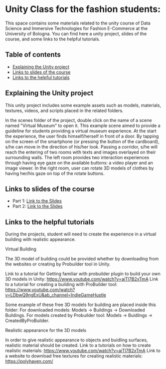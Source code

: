 # Unity Class for the fashion students:
This space contains some materials related to the unity course of Data Science and Immersive Technologies for Fashion E-Commerce at the University of Bologna. You can find here a unity project, slides of the course, and some links to the helpful tutorials. 

## Table of contents
* [Explaining the Unity project](#Explanation)
* [Links to slides of the course](#slides)
* [Links to the helpful tutorials](#Tutorials)

## Explaining the Unity project

This unity project includes some example assets such as models, materials, textures, videos, and scripts placed in the related folders. 

In the scenes folder of the project, double click on the name of a scene named "Virtual Museum" to open it. This example scene aimed to provide a guideline for students providing a virtual museum experience. At the start the experience, the user finds himself/herself in front of a door. By tapping on the screen of the smartphone (or pressing the button of the cardboard), s/he can move in the direction of his/her look. Passing a corridor, s/he will reach the entering of two rooms with texts and images overlayed on their surrounding walls. The left room provides two interaction experiences through having eye gaze on the available buttons: a video player and an image viewer. In the right room, user can rotate 3D models of clothes by having her/his gaze on top of the rotate buttons.


## Links to slides of the course
* Part 1: [Link to the Slides](https://docs.google.com/presentation/d/1jW5Lnh7VeGfh6XpTCF8-IT86O99VvfY1ZAJkn-QAXBc/edit#slide=id.p1)
* Part 2: [Link to the Slides](https://docs.google.com/presentation/d/1MviPBiGDc32lQsXaDWD6mC8Bp6P_6Hm-nanf_po6opo/edit#slide=id.p34)

	
## Links to the helpful tutorials
During the projects, student will need to create the experience in a virtual building with realistic appearance.

Virtual Building

The 3D model of building could be provided whether by downloading from the websites or creating by Probuilder tool in Unity. 

Link to a tutorial for Getting familiar with probuilder plugin to build your own 3D models in Unity:  https://www.youtube.com/watch?v=aiTl7B2xTmA
Link to a tutorial for creating a building with ProBuilder tool: https://www.youtube.com/watch?v=LDbwQ9ngExU&ab_channel=IndieGameHustle

Some example of these free 3D models for building are placed inside this folder: 
For downloaded models: Models -> Buildings -> Downloaded Buildings. 
For models created by Probuilder tool: Models -> Buidlings -> CreatedByProBuilder.

Realistic appearance for the 3D models

In order to give realistic appearance to objects and buidling surfaces, realistic material should be created.
Link to a tutorials  on how to create realistic materials: https://www.youtube.com/watch?v=aiTl7B2xTmA
Link to a website to download free textures for creating realistic materials: https://polyhaven.com/

